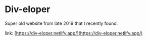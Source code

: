 # Div-eloper

Super old website from late 2019 that I recently found.

link: [https://div-eloper.netlify.app/](https://div-eloper.netlify.app/)
